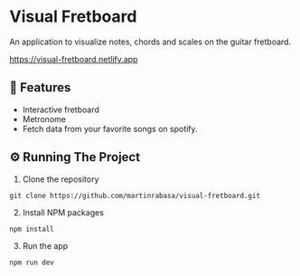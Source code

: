 # Visual Fretboard 
An application to visualize notes, chords and scales on the guitar fretboard. 

https://visual-fretboard.netlify.app
 
## 🚀 Features
- Interactive fretboard
- Metronome
- Fetch data from your favorite songs on spotify.

## ⚙️ Running The Project
1. Clone the repository
```
git clone https://github.com/martinrabasa/visual-fretboard.git
```
2. Install NPM packages
```
npm install
```
3. Run the app
```
npm run dev
```
